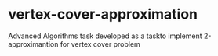# vertex-cover-approximation
Advanced Algorithms  task
developed as a taskto implement  2-approximantion for vertex cover problem

